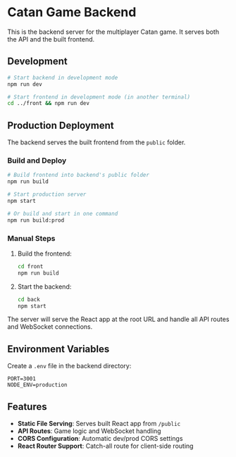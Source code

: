 # Catan Game Backend

This is the backend server for the multiplayer Catan game. It serves both the API and the built frontend.

## Development

```bash
# Start backend in development mode
npm run dev

# Start frontend in development mode (in another terminal)
cd ../front && npm run dev
```

## Production Deployment

The backend serves the built frontend from the `public` folder.

### Build and Deploy

```bash
# Build frontend into backend's public folder
npm run build

# Start production server
npm start

# Or build and start in one command
npm run build:prod
```

### Manual Steps

1. Build the frontend:
   ```bash
   cd front
   npm run build
   ```

2. Start the backend:
   ```bash
   cd back
   npm start
   ```

The server will serve the React app at the root URL and handle all API routes and WebSocket connections.

## Environment Variables

Create a `.env` file in the backend directory:

```
PORT=3001
NODE_ENV=production
```

## Features

- **Static File Serving**: Serves built React app from `/public`
- **API Routes**: Game logic and WebSocket handling
- **CORS Configuration**: Automatic dev/prod CORS settings
- **React Router Support**: Catch-all route for client-side routing
